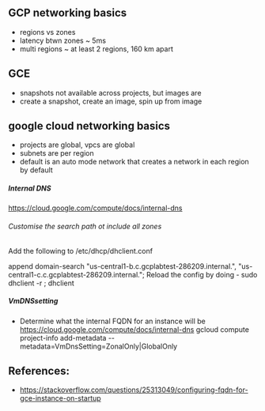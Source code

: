 ## GCP networking basics

- regions vs zones
- latency btwn zones ~ 5ms
- multi regions ~ at least 2 regions, 160 km apart

## GCE

- snapshots not available across projects, but images are
- create a snapshot, create an image, spin up from image

## google cloud networking basics

- projects are global, vpcs are global
- subnets are per region
- default is an auto mode network that creates a network in each region by default

##### Internal DNS
https://cloud.google.com/compute/docs/internal-dns

###### Customise the search path ot include all zones

Add the following to /etc/dhcp/dhclient.conf

append domain-search "us-central1-b.c.gcplabtest-286209.internal.", "us-central1-c.c.gcplabtest-286209.internal."; 
Reload the config by doing - sudo dhclient -r ; dhclient 

##### VmDNSsetting 
- Determine what the internal FQDN for an instance will be
https://cloud.google.com/compute/docs/internal-dns
gcloud compute project-info add-metadata --metadata=VmDnsSetting=ZonalOnly|GlobalOnly



References:
- 
- https://stackoverflow.com/questions/25313049/configuring-fqdn-for-gce-instance-on-startup

